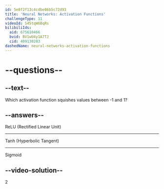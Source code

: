 ```yaml
---
id: 5e8f2f13c4cdbe86b5c72d93
title: 'Neural Networks: Activation Functions'
challengeType: 11
videoId: S45tqW6BqRs
bilibiliIds:
  aid: 675610466
  bvid: BV1wU4y1A7TJ
  cid: 409130203
dashedName: neural-networks-activation-functions
---
```


# --questions--

## --text--

Which activation function squishes values between -1 and 1?

## --answers--

ReLU (Rectified Linear Unit)

---

Tanh (Hyperbolic Tangent)

---

Sigmoid

## --video-solution--

2

